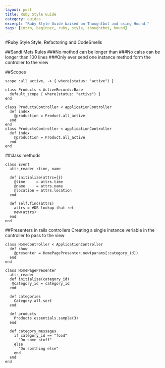 ```yaml
---
layout: post
title: Ruby Style Guide
category: guides
excerpt: "Ruby Style Guide baised on Thoughtbot and using Hound."
tags: [intro, beginner, ruby, style, thoughtbot, hound]
---
```

#Ruby Style
Style, Refactoring and CodeSmells

##Sandi Mets Rules
###No mothod can be longer than
###No calss can be longer than 100 lines
###Only ever send one instance method form the controller to the view


##Scopes

    scope :all_active, -> { where(status: "active") }

    class Products < ActiveRecord::Base
      default_scope { where(status: "active") }
    end

    class ProductsController < applicationController
      def index
        @production = Product.all_active
      end
    end
    class ProductsController < applicationController
      def index
        @production = Product.all_active
      end
    end


##class methods

    class Event
      attr_reader :time, name

      def initialize(attrs={})
        @time     = attrs.time
        @name     = attrs.name
        @location = attrs.location
      end

      def self.find(attrs)
        attrs = #DB lookup that ret
        new(attrs)
      end
    end


##Presenters in rails controllers
Creating a single instance veriable in the controller to pass to the view

    class HomeController < ApplicationController
      def show
        @presenter = HomePagePresenter.new(params[:category_id])
      end
    end

    class HomePagePresenter
      attr_reader
      def initialize(category_id)
       @category_id = category_id
      end

      def categories
        Category.all.sort
      end

      def products
        Products.essentials.sample(3)
      end

      def category_messages
        if category_id == "food"
          "Do some stuff"
        else
          "Do somthing else"
        end
      end
    end








